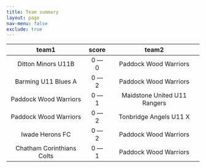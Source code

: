 ```yaml
---
title: Team summary
layout: page
nav-menu: false
exclude: true
---
```




|           team1           |    score    |            team2             |
|:-------------------------:|:-----------:|:----------------------------:|
|    Ditton Minors U11B     | 0 &mdash; 0 |    Paddock Wood Warriors     |
|    Barming U11 Blues A    | 0 &mdash; 2 |    Paddock Wood Warriors     |
|   Paddock Wood Warriors   | 0 &mdash; 1 | Maidstone United U11 Rangers |
|   Paddock Wood Warriors   | 0 &mdash; 2 |    Tonbridge Angels U11 X    |
|      Iwade Herons FC      | 0 &mdash; 2 |    Paddock Wood Warriors     |
| Chatham Corinthians Colts | 0 &mdash; 1 |    Paddock Wood Warriors     |

 <br /><br /><br />